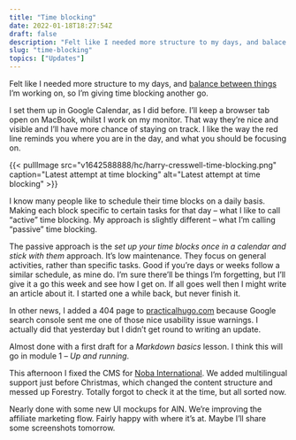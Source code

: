 ```yaml
---
title: "Time blocking"
date: 2022-01-18T18:27:54Z
draft: false
description: "Felt like I needed more structure to my days, and balace in things I’m working on, so I’m giving time blocking another go."
slug: "time-blocking"
topics: ["Updates"]
---
```


Felt like I needed more structure to my days, and [balance between things](/writing/balance-everything/) I’m working on, so I’m giving time blocking another go.

I set them up in Google Calendar, as I did before. I’ll keep a browser tab open on MacBook, whilst I work on my monitor. That way they’re nice and visible and I’ll have more chance of staying on track. I like the way the red line reminds you where you are in the day, and what you should be focusing on.

{{< pullImage src="v1642588888/hc/harry-cresswell-time-blocking.png" caption="Latest attempt at time blocking" alt="Latest attempt at time blocking" >}}

I know many people like to schedule their time blocks on a daily basis. Making each block specific to certain tasks for that day – what I like to call “active” time blocking. My approach is slightly different – what I’m calling “passive” time blocking. 

The passive approach is the *set up your time blocks once in a calendar and stick with them* approach. It’s low maintenance. They focus on general activities, rather than specific tasks. Good if you’re days or weeks follow a similar schedule, as mine do. I’m sure there’ll be things I’m forgetting, but I’ll give it a go this week and see how I get on. If all goes well then I might write an article about it. I started one a while back, but never finish it.

In other news, I added a 404 page to [practicalhugo.com](http://practicalhugo.com) because Google search console sent me one of those nice usability issue warnings. I actually did that yesterday but I didn’t get round to writing an update. 

Almost done with a first draft for a *Markdown basics* lesson. I think this will go in module 1 – *Up and running*. 

This afternoon I fixed the CMS for [Noba International](https://nobainternational.com/). We added multilingual support just before Christmas, which changed the content structure and messed up Forestry. Totally forgot to check it at the time, but all sorted now.

Nearly done with some new UI mockups for AIN. We’re improving the affiliate marketing flow. Fairly happy with where it’s at. Maybe I’ll share some screenshots tomorrow.